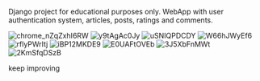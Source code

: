 Django project for educational purposes only. WebApp with user authentication system, articles, posts, ratings and comments.



![chrome_nZqZxhI6RW](https://github.com/ihristoff/TrendSetter-DJ-project/assets/91365313/35924dbb-7f2c-4be5-8941-3f0f1ba1129e)
![y9tAgAc0Jy](https://github.com/ihristoff/TrendSetter-DJ-project/assets/91365313/929646f9-f3e7-4399-a748-b558a2d80163)
![uSNIQPDCDY](https://github.com/ihristoff/TrendSetter-DJ-project/assets/91365313/6fa35e32-ab79-46e4-a7ec-5b2688217c00)
![W66hJWyEf6](https://github.com/ihristoff/TrendSetter-DJ-project/assets/91365313/0fb73d8b-bad5-4966-acba-9c3f011771c2)
![rflyPWrItj](https://github.com/ihristoff/TrendSetter-DJ-project/assets/91365313/546fa571-4810-4c3b-866a-404ca0df43f5)
![iBP12MKDE9](https://github.com/ihristoff/TrendSetter-DJ-project/assets/91365313/c964883d-c387-40d8-a38c-311ddbe838c6)
![E0UAFtOVEb](https://github.com/ihristoff/TrendSetter-DJ-project/assets/91365313/8bc39783-ddbb-4add-8ba0-4e38a8f49b63)
![3J5XbFnMWt](https://github.com/ihristoff/TrendSetter-DJ-project/assets/91365313/53abf875-d1b5-4867-a00c-8dc9c3768702)
![2KmSfqDSzB](https://github.com/ihristoff/TrendSetter-DJ-project/assets/91365313/40b4d624-0743-42ac-929f-5c8f8d4d9646)


keep improving
